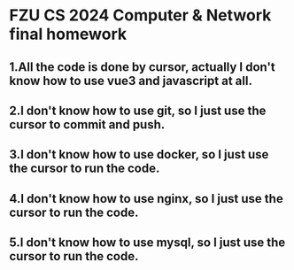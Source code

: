 # FZU CS 2024 Computer & Network final homework 

## 1.All the code is done by cursor, actually I don't know how to use vue3 and javascript at all.

## 2.I don't know how to use git, so I just use the cursor to commit and push.

## 3.I don't know how to use docker, so I just use the cursor to run the code.

## 4.I don't know how to use nginx, so I just use the cursor to run the code.

## 5.I don't know how to use mysql, so I just use the cursor to run the code.

